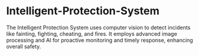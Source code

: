 # Intelligent-Protection-System

The Intelligent Protection System uses computer vision to detect incidents like fainting, fighting, cheating, and fires. It employs advanced image processing and AI for proactive monitoring and timely response, enhancing overall safety.
